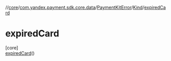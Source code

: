 //[core](../../../../../index.md)/[com.yandex.payment.sdk.core.data](../../../index.md)/[PaymentKitError](../../index.md)/[Kind](../index.md)/[expiredCard](index.md)

# expiredCard

[core]\
[expiredCard](index.md)()
